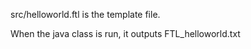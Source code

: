 src/helloworld.ftl is the template file. 

When the java class is run, it outputs FTL_helloworld.txt  
